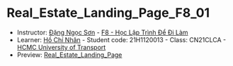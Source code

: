 # Real_Estate_Landing_Page_F8_01
+ Instructor: [Đặng Ngọc Sơn](https://www.facebook.com/sondnf8) - [F8 - Học Lập Trình Để Đi Làm](https://fullstack.edu.vn/)
+ Learner: [Hồ Chí Nhân](https://www.facebook.com/SevenCoder03) - Student code: 21H1120013 - Class: CN21CLCA - [HCMC University of Transport](https://www.facebook.com/TruongDHGiaothongvantaiTPHCM)
+ Preview: [Real_Estate_Landing_Page](https://sevencoder03.github.io/Real_Estate_Landing_Page_F8_01/)

